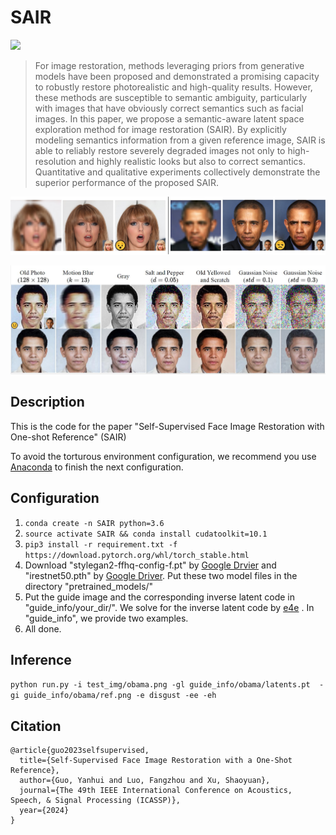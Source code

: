 # SAIR


  <a href="https://opensource.org/licenses/MIT"><img src="https://img.shields.io/badge/License-MIT-yellow.svg"></a>

> For image restoration, methods leveraging priors from generative models have been proposed and demonstrated a promising capacity to robustly restore photorealistic and high-quality results. However, these methods are susceptible to semantic ambiguity, particularly with images that have obviously correct semantics such as facial images. In this paper, we propose a semantic-aware latent space exploration method for image restoration (SAIR). By explicitly modeling semantics information from a given reference image, SAIR is able to reliably restore severely degraded images not only to high-resolution and highly realistic looks but also to correct semantics. Quantitative and qualitative experiments collectively demonstrate the superior performance of the proposed SAIR.
<p align="center">
<img src="figure/sample1.jpg" width="800px"/>
</p>

<p align="center">
<img src="figure/sample2.jpg" width="800px"/>
</p>


## Description

This is the code for the paper "Self-Supervised Face Image Restoration with One-shot  Reference" (SAIR)

To avoid the torturous environment configuration, we recommend you use [Anaconda](https://www.anaconda.com/products/individual#Downloads) to finish the next configuration. 

## Configuration

1. `conda create -n SAIR python=3.6`  
3. `source activate SAIR && conda install cudatoolkit=10.1`
4. `pip3 install -r requirement.txt -f https://download.pytorch.org/whl/torch_stable.html`
5. Download "stylegan2-ffhq-config-f.pt" by [Google Drvier](https://drive.google.com/uc?id=1EM87UquaoQmk17Q8d5kYIAHqu0dkYqdT) and "irestnet50.pth" by [Google Driver](https://drive.google.com/file/d/1ivbPmsqTFXB1PFi5C7jNr8yH7QffVQUq/view?usp=drive_link). Put these two model files in the directory "pretrained_models/"
6. Put the guide image and the corresponding inverse latent code in "guide_info/your_dir/". We solve for the inverse latent code by [e4e](https://github.com/omertov/encoder4editing) . In "guide_info", we provide two examples. 
7. All done. 

## Inference

`python run.py -i test_img/obama.png -gl guide_info/obama/latents.pt  -gi guide_info/obama/ref.png -e disgust -ee -eh`

## Citation
```
@article{guo2023selfsupervised,
  title={Self-Supervised Face Image Restoration with a One-Shot Reference},
  author={Guo, Yanhui and Luo, Fangzhou and Xu, Shaoyuan},
  journal={The 49th IEEE International Conference on Acoustics, Speech, & Signal Processing (ICASSP)},
  year={2024}
}
```

